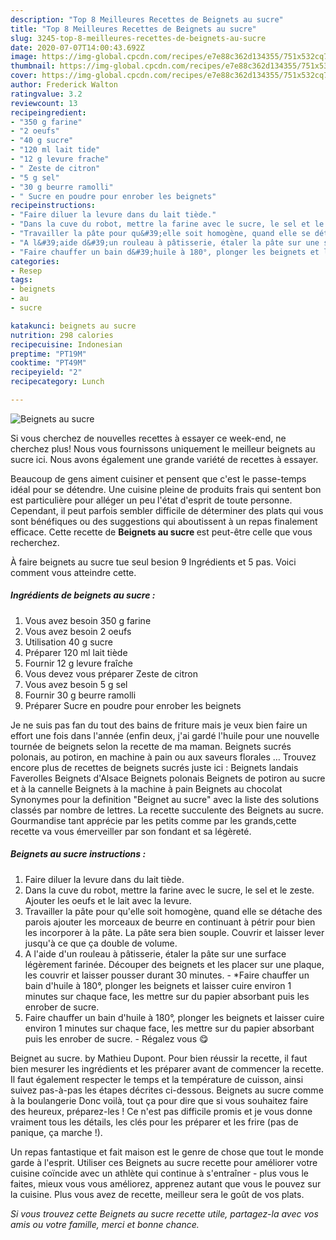 ```yaml
---
description: "Top 8 Meilleures Recettes de Beignets au sucre"
title: "Top 8 Meilleures Recettes de Beignets au sucre"
slug: 3245-top-8-meilleures-recettes-de-beignets-au-sucre
date: 2020-07-07T14:00:43.692Z
image: https://img-global.cpcdn.com/recipes/e7e88c362d134355/751x532cq70/beignets-au-sucre-photo-principale-de-la-recette.jpg
thumbnail: https://img-global.cpcdn.com/recipes/e7e88c362d134355/751x532cq70/beignets-au-sucre-photo-principale-de-la-recette.jpg
cover: https://img-global.cpcdn.com/recipes/e7e88c362d134355/751x532cq70/beignets-au-sucre-photo-principale-de-la-recette.jpg
author: Frederick Walton
ratingvalue: 3.2
reviewcount: 13
recipeingredient:
- "350 g farine"
- "2 oeufs"
- "40 g sucre"
- "120 ml lait tide"
- "12 g levure frache"
- " Zeste de citron"
- "5 g sel"
- "30 g beurre ramolli"
- " Sucre en poudre pour enrober les beignets"
recipeinstructions:
- "Faire diluer la levure dans du lait tiède."
- "Dans la cuve du robot, mettre la farine avec le sucre, le sel et le zeste. Ajouter les oeufs et le lait avec la levure."
- "Travailler la pâte pour qu&#39;elle soit homogène, quand elle se détache des parois ajouter les morceaux de beurre en continuant à pétrir pour bien les incorporer à la pâte. La pâte sera bien souple. Couvrir et laisser lever jusqu&#39;à ce que ça double de volume."
- "A l&#39;aide d&#39;un rouleau à pâtisserie, étaler la pâte sur une surface légèrement farinée. Découper des beignets et les placer sur une plaque, les couvrir et laisser pousser durant 30 minutes. *Faire chauffer un bain d&#39;huile à 180°, plonger les beignets et laisser cuire environ 1 minutes sur chaque face, les mettre sur du papier absorbant puis les enrober de sucre."
- "Faire chauffer un bain d&#39;huile à 180°, plonger les beignets et laisser cuire environ 1 minutes sur chaque face, les mettre sur du papier absorbant puis les enrober de sucre. Régalez vous 😋"
categories:
- Resep
tags:
- beignets
- au
- sucre

katakunci: beignets au sucre 
nutrition: 298 calories
recipecuisine: Indonesian
preptime: "PT19M"
cooktime: "PT49M"
recipeyield: "2"
recipecategory: Lunch

---
```



![Beignets au sucre](https://img-global.cpcdn.com/recipes/e7e88c362d134355/751x532cq70/beignets-au-sucre-photo-principale-de-la-recette.jpg)

Si vous cherchez de nouvelles recettes à essayer ce week-end, ne cherchez plus! Nous vous fournissons uniquement le meilleur beignets au sucre ici. Nous avons également une grande variété de recettes à essayer.

Beaucoup de gens aiment cuisiner et pensent que c'est le passe-temps idéal pour se détendre. Une cuisine pleine de produits frais qui sentent bon est particulière pour alléger un peu l'état d'esprit de toute personne. Cependant, il peut parfois sembler difficile de déterminer des plats qui vous sont bénéfiques ou des suggestions qui aboutissent à un repas finalement efficace. Cette recette de <strong> Beignets au sucre </strong> est peut-être celle que vous recherchez.

<!--inarticleads1-->

À faire beignets au sucre tue seul besion 9 Ingrédients et 5 pas. Voici comment vous atteindre cette.

##### Ingrédients de beignets au sucre :

1. Vous avez besoin 350 g farine
1. Vous avez besoin 2 oeufs
1. Utilisation 40 g sucre
1. Préparer 120 ml lait tiède
1. Fournir 12 g levure fraîche
1. Vous devez vous préparer  Zeste de citron
1. Vous avez besoin 5 g sel
1. Fournir 30 g beurre ramolli
1. Préparer  Sucre en poudre pour enrober les beignets


Je ne suis pas fan du tout des bains de friture mais je veux bien faire un effort une fois dans l&#39;année (enfin deux, j&#39;ai gardé l&#39;huile pour une nouvelle tournée de beignets selon la recette de ma maman. Beignets sucrés polonais, au potiron, en machine à pain ou aux saveurs florales … Trouvez encore plus de recettes de beignets sucrés juste ici : Beignets landais Faverolles Beignets d&#39;Alsace Beignets polonais Beignets de potiron au sucre et à la cannelle Beignets à la machine à pain Beignets au chocolat Synonymes pour la definition &#34;Beignet au sucre&#34; avec la liste des solutions classés par nombre de lettres. La recette succulente des Beignets au sucre. Gourmandise tant apprécie par les petits comme par les grands,cette recette va vous émerveiller par son fondant et sa légèreté. 

<!--inarticleads2-->

##### Beignets au sucre instructions :

1. Faire diluer la levure dans du lait tiède.
1. Dans la cuve du robot, mettre la farine avec le sucre, le sel et le zeste. Ajouter les oeufs et le lait avec la levure.
1. Travailler la pâte pour qu&#39;elle soit homogène, quand elle se détache des parois ajouter les morceaux de beurre en continuant à pétrir pour bien les incorporer à la pâte. La pâte sera bien souple. Couvrir et laisser lever jusqu&#39;à ce que ça double de volume.
1. A l&#39;aide d&#39;un rouleau à pâtisserie, étaler la pâte sur une surface légèrement farinée. Découper des beignets et les placer sur une plaque, les couvrir et laisser pousser durant 30 minutes. - *Faire chauffer un bain d&#39;huile à 180°, plonger les beignets et laisser cuire environ 1 minutes sur chaque face, les mettre sur du papier absorbant puis les enrober de sucre.
1. Faire chauffer un bain d&#39;huile à 180°, plonger les beignets et laisser cuire environ 1 minutes sur chaque face, les mettre sur du papier absorbant puis les enrober de sucre. - Régalez vous 😋


Beignet au sucre. by Mathieu Dupont. Pour bien réussir la recette, il faut bien mesurer les ingrédients et les préparer avant de commencer la recette. Il faut également respecter le temps et la température de cuisson, ainsi suivez pas-à-pas les étapes décrites ci-dessous. Beignets au sucre comme à la boulangerie Donc voilà, tout ça pour dire que si vous souhaitez faire des heureux, préparez-les ! Ce n&#39;est pas difficile promis et je vous donne vraiment tous les détails, les clés pour les préparer et les frire (pas de panique, ça marche !). 

<!--inarticleads1-->

<p>
Un repas fantastique et fait maison est le genre de chose que tout le monde garde à l'esprit. Utiliser ces Beignets au sucre recette pour améliorer votre cuisine coïncide avec un athlète qui continue à s'entraîner - plus vous le faites, mieux vous vous améliorez, apprenez autant que vous le pouvez sur la cuisine. Plus vous avez de recette, meilleur sera le goût de vos plats.
</p>

<p>
<i>Si vous trouvez cette Beignets au sucre recette utile, partagez-la avec vos amis ou votre famille, merci et bonne chance.</i>
</p>
